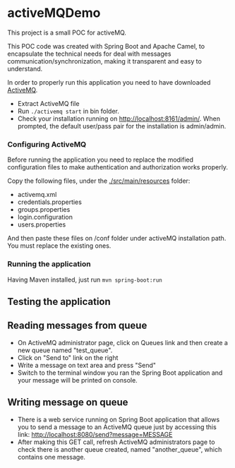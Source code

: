 # activeMQDemo

This project is a small POC for activeMQ.

This POC code was created with Spring Boot and Apache Camel, to encapsulate the technical needs for deal with messages communication/synchronization, making it transparent and easy to understand.

In order to properly run this application you need to have downloaded [ActiveMQ](http://activemq.apache.org/download.html).

* Extract ActiveMQ file
* Run `./activemq start` in bin folder.
* Check your installation running on [http://localhost:8161/admin/](http://localhost:8161/admin/). When prompted, the default user/pass pair for the installation is admin/admin.

### Configuring ActiveMQ

Before running the application you need to replace the modified configuration files to make authentication and authorization works properly.

Copy the following files, under the [./src/main/resources](https://github.com/fzampa/activeMQDemo/tree/master/src/main/resources) folder:

* activemq.xml
* credentials.properties
* groups.properties
* login.configuration
* users.properties

And then paste these files on /conf folder under activeMQ installation path. You must replace the existing ones.

### Running the application

Having Maven installed, just run `mvn spring-boot:run`

## Testing the application

## Reading messages from queue

* On ActiveMQ administrator page, click on Queues link and then create a new queue named "test_queue".
* Click on "Send to" link on the right
* Write a message on text area and press "Send"
* Switch to the terminal window you ran the Spring Boot application and your message will be printed on console.

## Writing message on queue

* There is a web service running on Spring Boot application that allows you to send a message to an ActiveMQ queue just by accessing this link: [http://localhost:8080/send?message=MESSAGE](http://localhost:8080/send?message=MESSAGE)
* After making this GET call, refresh ActiveMQ administrators page to check there is another queue created, named "another_queue", which contains one message.
